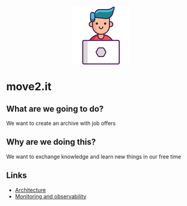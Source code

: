 <p align="center">
  <img src="./assets/icon.png">
</p>

# move2.it

## What are we going to do?

We want to create an archive with job offers

## Why are we doing this?

We want to exchange knowledge and learn new things in our free time

## Links

* [Architecture](Architecture.md)
* [Monitoring and observability](Monitoring.md)